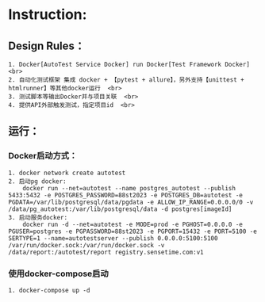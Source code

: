 # Instruction:
## Design Rules：
    1. Docker[AutoTest Service Docker] run Docker[Test Framework Docker]  <br>
    2. 自动化测试框架 集成 docker + 【pytest + allure】，另外支持【unittest + htmlrunner】等其他docker运行  <br>
    3. 测试脚本等输出Docker并与项目关联  <br>
    4. 提供API外部触发测试，指定项目id  <br>
## 运行：
### Docker启动方式：
    1. docker network create autotest 
    2. 启动pg docker:
        docker run --net=autotest --name postgres_autotest --publish 5433:5432 -e POSTGRES_PASSWORD=88st2023 -e POSTGRES_DB=autotest -e PGDATA=/var/lib/postgresql/data/pgdata -e ALLOW_IP_RANGE=0.0.0.0/0 -v /data/pg_autotest:/var/lib/postgresql/data -d postgres[imageId]
    3. 启动服务docker: 
        docker run -d --net=autotest -e MODE=prod -e PGHOST=0.0.0.0 -e PGUSER=postgres -e PGPASSWORD=88st2023 -e PGPORT=15432 -e PORT=5100 -e SERTYPE=1 --name=autotestserver --publish 0.0.0.0:5100:5100 /var/run/docker.sock:/var/run/docker.sock -v /data/report:/autotest/report registry.sensetime.com:v1 
### 使用docker-compose启动
    1. docker-compose up -d